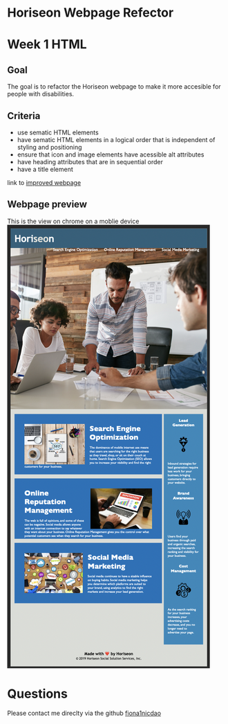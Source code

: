 # Horiseon Webpage Refector 
# Week 1 HTML

## Goal
The goal is to refactor the Horiseon webpage to make it more accesible for people with disabilities. 

## Criteria 
- use sematic HTML elements 
- have sematic HTML elements in a logical order that is independent of styling and positioning
- ensure that icon and image elements have acessible alt attributes 
- have heading attributes that are in sequential order 
- have a title element 

link to [improved webpage](https://fiona1nicdao.github.io/Horiseon/)


## Webpage preview 
This is the view on chrome on a moblie device
![Horiseon webpage](./assets/ScreenshotHoriseon.png) 

# Questions 
Please contact me direclty via the github [fiona1nicdao](<https://github.com/fiona1nicdao>) 
